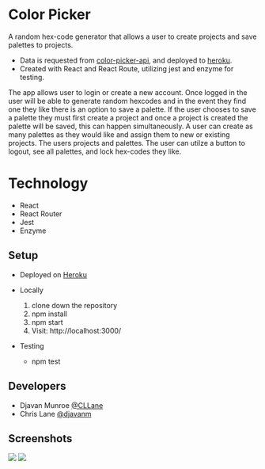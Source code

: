 # Color Picker 

A random hex-code generator that allows a user to create projects and save palettes to projects. 

- Data is requested from [color-picker-api](https://github.com/djavanm/color-picker-api), and deployed to [heroku](https://color-picker-api.herokuapp.com/).
- Created with React and React Route, utilizing jest and enzyme for testing. 

The app allows user to login or create a new account. Once logged in the user will be able to generate random hexcodes and in the event they find one they like there is an option to save a palette. If the user chooses to save a palette they must first create a project and once a project is created the palette will be saved, this can happen simultaneously. A user can create as many palettes as they would like and assign them to new or existing projects. The users projects and palettes. The user can utilze a button to logout, see all palettes, and lock hex-codes they like.

# Technology
  - React
  - React Router
  - Jest
  - Enzyme

## Setup
  - Deployed on [Heroku](https://color-picker-ui.herokuapp.com/)

  - Locally
    1. clone down the repository
    2. npm install
    3. npm start
    4. Visit: http://localhost:3000/

  - Testing
    - npm test

## Developers
 - Djavan Munroe [@CLLane](https://github.com/djavanm)
 - Chris Lane [@djavanm](https://github.com/CLLane)

## Screenshots
![](src/Images/LoginScreen.png)
![](src/Images/HomeScreen.png)